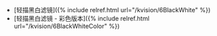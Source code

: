 <script src="{{ "/assets/jquery-3.5.1.min.js" | prepend: site.baseurl }}"></script>
<script type="text/javascript" src="{{ "/assets/blog.js" | prepend: site.baseurl }}"></script>



* [轻描黑白滤镜]({% include relref.html url="/kvision/6BlackWhite" %})
* [轻描黑白滤镜 - 彩色版本]({% include relref.html url="/kvision/6BlackWhiteColor" %})

